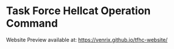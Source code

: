 # Task Force Hellcat Operation Command
Website Preview available at: https://venrix.github.io/tfhc-website/
